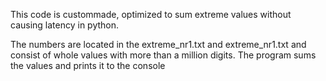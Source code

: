 This code is custommade, optimized to sum extreme values without causing latency in python.

The numbers are located in the extreme_nr1.txt and extreme_nr1.txt and consist of whole values with more than a million digits. The program sums the values and prints it to the console
